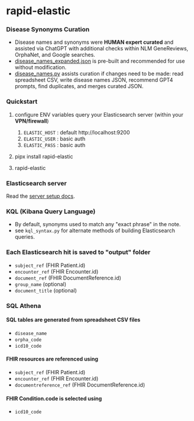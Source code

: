 # rapid-elastic

### Disease Synonyms Curation
* Disease names and synonyms were **HUMAN expert curated** and assisted via ChatGPT with additional checks within NLM GeneReviews, OrphaNet, and Google searches.
* [disease_names_expanded.json](rapid_elastic/resources/disease_names_expanded.json) is pre-built and recommended for use without modification.
* [disease_names.py](rapid_elastic/disease_names.py) assists curation if changes need to be made: read spreadsheet CSV, write disease names JSON, recommend GPT4 prompts, find duplicates, and merges curated JSON.

### Quickstart

1. configure ENV variables query your Elasticsearch server (within your **VPN/firewall**) 
   1. `ELASTIC_HOST` : default http://localhost:9200
   2. `ELASTIC_USER` : basic auth
   3. `ELASTIC_PASS` : basic auth

2. pipx install rapid-elastic

3. rapid-elastic

### Elasticsearch server 
Read the [server setup docs](docs/server-setup.md).

### KQL (Kibana Query Language) 
* By default, synonyms used to match any "exact phrase" in the note. 
* see `kql_syntax.py` for alternate methods of building Elasticsearch queries.

### Each Elasticsearch hit is saved to "output" folder 
 * `subject_ref`           (FHIR Patient.id)
 * `encounter_ref`         (FHIR Encounter.id)
 * `document_ref`          (FHIR DocumentReference.id) 
 * `group_name`            (optional)
 * `document_title`        (optional)


### SQL Athena
#### SQL tables are generated from spreadsheet CSV files
  * `disease_name`
  * `orpha_code` 
  * `icd10_code`

#### FHIR resources are referenced using 
 * `subject_ref`           (FHIR Patient.id)
 * `encounter_ref`         (FHIR Encounter.id)
 * `documentreference_ref` (FHIR DocumentReference.id) 
  
#### FHIR Condition.code is selected using 
* `icd10_code` 
 

